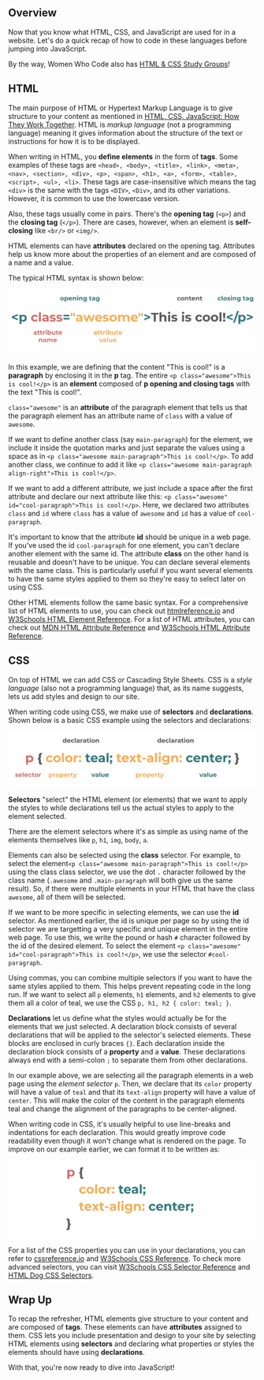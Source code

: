 ## Overview

Now that you know what HTML, CSS, and JavaScript are used for in a website. Let's do a quick recap of how to code in these languages before jumping into JavaScript.

By the way, Women Who Code also has [HTML & CSS Study Groups](https://wwcodemanila.github.io/WWCodeManila-HTML.CSS/#/)!

## HTML

The main purpose of HTML or Hypertext Markup Language is to give structure to your content as mentioned in [HTML, CSS, JavaScript: How They Work Together](contents/html_css_js.md). HTML is *markup language* (not a programming language) meaning it gives information about the structure of the text or instructions for how it is to be displayed.

When writing in HTML, you **define elements** in the form of **tags**. Some examples of these tags are `<head>, <body>, <title>, <link>, <meta>, <nav>, <section>, <div>, <p>, <span>, <h1>, <a>, <form>, <table>, <script>, <ul>, <li>`. These tags are case-insensitive which means the tag `<div>` is the same with the tags `<DIV>`, `<Div>`, and its other variations. However, it is common to use the lowercase version.

Also, these tags usually come in pairs. There's the **opening tag** (`<p>`) and the **closing tag** (`</p>`). There are cases, however, when an element is **self-closing** like `<br/>` or `<img/>`.

HTML elements can have **attributes** declared on the opening tag. Attributes help us know more about the properties of an element and are composed of a name and a value.

The typical HTML syntax is shown below: 

![](../_media/html-syntax.png "HTML Syntax")

In this example, we are defining that the content "This is cool!" is a **paragraph** by enclosing it in the **p** tag. The entire `<p class="awesome">This is cool!</p>` is an **element** composed of **p opening and closing tags** with the text "This is cool!". 

`class="awesome"` is an **attribute** of the paragraph element that tells us that the paragraph element has an attribute name of `class` with a value of `awesome`.

If we want to define another class (say `main-paragraph`) for the element, we include it inside the quotation marks and just separate the values using a space as in `<p class="awesome main-paragraph">This is cool!</p>`. To add another class, we continue to add it like `<p class="awesome main-paragraph align-right">This is cool!</p>`.

If we want to add a different attribute, we just include a space after the first attribute and declare our next attribute like this: `<p class="awesome" id="cool-paragraph">This is cool!</p>`. Here, we declared two attributes `class` and `id` where `class` has a value of `awesome` and `id` has a value of `cool-paragraph`.

It's important to know that the attribute **id** should be unique in a web page. If you've used the id `cool-paragraph` for one element, you can't declare another element with the same id. The attribute **class** on the other hand is reusable and doesn't have to be unique. You can declare several elements with the same class. This is particularly useful if you want several elements to have the same styles applied to them so they're easy to select later on using CSS.

Other HTML elements follow the same basic syntax. For a comprehensive list of HTML elements to use, you can check out [htmlreference.io](https://htmlreference.io/) and [W3Schools HTML Element Reference](https://www.w3schools.com/tags/). For a list of HTML attributes, you can check out [MDN HTML Attribute Reference](https://developer.mozilla.org/en-US/docs/Web/HTML/Attributes) and [W3Schools HTML Attribute Reference](https://www.w3schools.com/tags/ref_attributes.asp).

## CSS

On top of HTML we can add CSS or Cascading Style Sheets. CSS is a *style language* (also not a programming language) that, as its name suggests, lets us add styles and design to our site.

When writing code using CSS, we make use of **selectors** and **declarations**. Shown below is a basic CSS example using the selectors and declarations:

![](../_media/css-syntax.png "CSS Syntax")

**Selectors** "select" the HTML element (or elements) that we want to apply the styles to while declarations tell us the actual styles to apply to the element selected. 

There are the element selectors where it's as simple as using name of the elements themselves like `p`, `h1`, `img`, `body`, `a`.

Elements can also be selected using the **class** selector. For example, to select the element`<p class="awesome main-paragraph">This is cool!</p>` using the class class selector, we use the dot `.` character followed by the class name (`.awesome` and `.main-paragraph` will both give us the same result). So, if there were multiple elements in your HTML that have the class `awesome`, all of them will be selected.

If we want to be more specific in selecting elements, we can use the **id** selector. As mentioned earlier, the id is unique per page so by using the id selector we are targetting a very specific and unique element in the entire web page. To use this, we write the pound or hash `#` character followed by the id of the desired element. To select the element `<p class="awesome" id="cool-paragraph">This is cool!</p>`, we use the selector `#cool-paragraph`.

Using commas, you can combine multiple selectors if you want to have the same styles applied to them. This helps prevent repeating code in the long run. If we want to select all `p` elements, `h1` elements, and `h2` elements to give them all a color of teal, we use the CSS `p, h1, h2 { color: teal; }`.

**Declarations** let us define what the styles would actually be for the elements that we just selected. A declaration block consists of several declarations that will be applied to the selector's selected elements. These blocks are enclosed in curly braces `{}`. Each declaration inside the declaration block consists of a **property** and a **value**. These declarations always end with a semi-colon `;` to separate them from other declarations.

In our example above, we are selecting all the paragraph elements in a web page using the *element selector* `p`. Then, we declare that its `color` property will have a value of `teal` and that its `text-align` property will have a value of `center`. This will make the color of the content in the paragraph elements teal and change the alignment of the paragraphs to be center-aligned.

When writing code in CSS, it's usually helpful to use line-breaks and indentations for each declaration. This would greatly improve code readability even though it won't change what is rendered on the page. To improve on our example earlier, we can format it to be written as:

![](../_media/css-clean-code.png "CSS Formatted")

For a list of the CSS properties you can use in your declarations, you can refer to [cssreference.io](https://cssreference.io/) and [W3Schools CSS Reference](https://www.w3schools.com/cssref/). To check more advanced selectors, you can visit [W3Schools CSS Selector Reference](https://www.w3schools.com/cssref/css_selectors.asp) and [HTML Dog CSS Selectors](http://htmldog.com/references/css/selectors/).

## Wrap Up

To recap the refresher, HTML elements give structure to your content and are composed of **tags**. These elements can have **attributes** assigned to them. CSS lets you include presentation and design to your site by selecting HTML elements using **selectors** and declaring what properties or styles the elements should have using **declarations**.

With that, you're now ready to dive into JavaScript!




